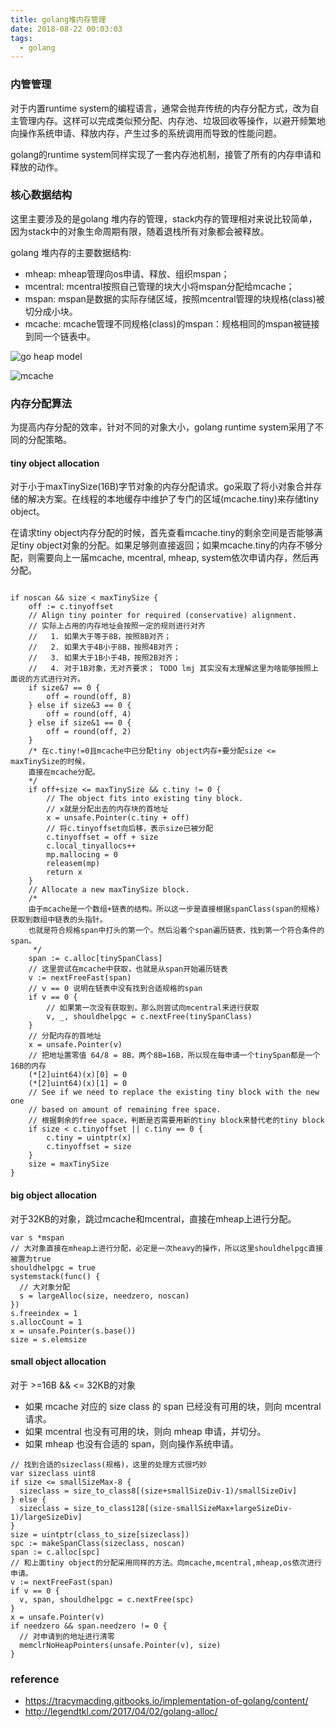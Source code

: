 ```yaml
---
title: golang堆内存管理
date: 2018-08-22 00:03:03
tags:
  - golang
---
```


### 内管管理

对于内置runtime system的编程语言，通常会抛弃传统的内存分配方式，改为自主管理内存。这样可以完成类似预分配、内存池、垃圾回收等操作，以避开频繁地向操作系统申请、释放内存，产生过多的系统调用而导致的性能问题。

golang的runtime system同样实现了一套内存池机制，接管了所有的内存申请和释放的动作。

### 核心数据结构

这里主要涉及的是golang 堆内存的管理，stack内存的管理相对来说比较简单，因为stack中的对象生命周期有限，随着退栈所有对象都会被释放。

golang 堆内存的主要数据结构:
* mheap: mheap管理向os申请、释放、组织mspan；
* mcentral: mcentral按照自己管理的块大小将mspan分配给mcache；
* mspan: mspan是数据的实际存储区域，按照mcentral管理的块规格(class)被切分成小块。
* mcache: mcache管理不同规格(class)的mspan：规格相同的mspan被链接到同一个链表中。

![go heap model](https://s1.imgsha.com/2018/08/22/1aPAcC.png)

![mcache](https://s1.imgsha.com/2018/08/22/1aPKq2.png)

### 内存分配算法

为提高内存分配的效率，针对不同的对象大小，golang runtime system采用了不同的分配策略。

#### tiny object allocation

对于小于maxTinySize(16B)字节对象的内存分配请求。go采取了将小对象合并存储的解决方案。在线程的本地缓存中维护了专门的区域(mcache.tiny)来存储tiny object。

在请求tiny object内存分配的时候，首先查看mcache.tiny的剩余空间是否能够满足tiny object对象的分配。如果足够则直接返回；如果mcache.tiny的内存不够分配，则需要向上一届mcache, mcentral, mheap, system依次申请内存，然后再分配。

```golang

if noscan && size < maxTinySize {
	off := c.tinyoffset
	// Align tiny pointer for required (conservative) alignment.
	// 实际上占用的内存地址会按照一定的规则进行对齐
	//   1. 如果大于等于8B，按照8B对齐；
	//   2. 如果大于4B小于8B，按照4B对齐；
	//   3. 如果大于1B小于4B，按照2B对齐；
	//   4. 对于1B对象，无对齐要求； TODO lmj 其实没有太理解这里为啥能够按照上面说的方式进行对齐。
	if size&7 == 0 {
		off = round(off, 8)
	} else if size&3 == 0 {
		off = round(off, 4)
	} else if size&1 == 0 {
		off = round(off, 2)
	}
	/* 在c.tiny!=0且mcache中已分配tiny object内存+要分配size <= maxTinySize的时候，
	直接在mcache分配。
	*/
	if off+size <= maxTinySize && c.tiny != 0 {
		// The object fits into existing tiny block.
		// x就是分配出去的内存块的首地址
		x = unsafe.Pointer(c.tiny + off)
		// 将c.tinyoffset向后移，表示size已被分配
		c.tinyoffset = off + size
		c.local_tinyallocs++
		mp.mallocing = 0
		releasem(mp)
		return x
	}
	// Allocate a new maxTinySize block.
	/*
	由于mcache是一个数组+链表的结构。所以这一步是直接根据spanClass(span的规格)获取到数组中链表的头指针。
	也就是符合规格span中打头的第一个。然后沿着个span遍历链表，找到第一个符合条件的span。
	 */
	span := c.alloc[tinySpanClass]
	// 这里尝试在mcache中获取，也就是从span开始遍历链表
	v := nextFreeFast(span)
	// v == 0 说明在链表中没有找到合适规格的span
	if v == 0 {
		// 如果第一次没有获取到，那么则尝试向mcentral来进行获取
		v, _, shouldhelpgc = c.nextFree(tinySpanClass)
	}
	// 分配内存的首地址
	x = unsafe.Pointer(v)
	// 把地址置零值 64/8 = 8B，两个8B=16B，所以现在每申请一个tinySpan都是一个16B的内存
	(*[2]uint64)(x)[0] = 0
	(*[2]uint64)(x)[1] = 0
	// See if we need to replace the existing tiny block with the new one
	// based on amount of remaining free space.
	// 根据剩余的free space，判断是否需要用新的tiny block来替代老的tiny block
	if size < c.tinyoffset || c.tiny == 0 {
		c.tiny = uintptr(x)
		c.tinyoffset = size
	}
	size = maxTinySize
}

```

#### big object allocation

对于32KB的对象，跳过mcache和mcentral，直接在mheap上进行分配。

```golang
var s *mspan
// 大对象直接在mheap上进行分配，必定是一次heavy的操作，所以这里shouldhelpgc直接被置为true
shouldhelpgc = true
systemstack(func() {
  // 大对象分配
  s = largeAlloc(size, needzero, noscan)
})
s.freeindex = 1
s.allocCount = 1
x = unsafe.Pointer(s.base())
size = s.elemsize
```

#### small object allocation

对于 >=16B && <= 32KB的对象

* 如果 mcache 对应的 size class 的 span 已经没有可用的块，则向 mcentral 请求。
* 如果 mcentral 也没有可用的块，则向 mheap 申请，并切分。
* 如果 mheap 也没有合适的 span，则向操作系统申请。

```golang
// 找到合适的sizeclass(规格)，这里的处理方式很巧妙
var sizeclass uint8
if size <= smallSizeMax-8 {
  sizeclass = size_to_class8[(size+smallSizeDiv-1)/smallSizeDiv]
} else {
  sizeclass = size_to_class128[(size-smallSizeMax+largeSizeDiv-1)/largeSizeDiv]
}
size = uintptr(class_to_size[sizeclass])
spc := makeSpanClass(sizeclass, noscan)
span := c.alloc[spc]
// 和上面tiny object的分配采用同样的方法。向mcache,mcentral,mheap,os依次进行申请。
v := nextFreeFast(span)
if v == 0 {
  v, span, shouldhelpgc = c.nextFree(spc)
}
x = unsafe.Pointer(v)
if needzero && span.needzero != 0 {
  // 对申请到的地址进行清零
  memclrNoHeapPointers(unsafe.Pointer(v), size)
}
```

### reference
* https://tracymacding.gitbooks.io/implementation-of-golang/content/
* http://legendtkl.com/2017/04/02/golang-alloc/
